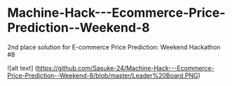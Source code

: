 # Machine-Hack---Ecommerce-Price-Prediction--Weekend-8
2nd place solution for E-commerce Price Prediction: Weekend Hackathon #8 

![alt text] (https://github.com/Sasuke-24/Machine-Hack---Ecommerce-Price-Prediction--Weekend-8/blob/master/Leader%20Board.PNG)
